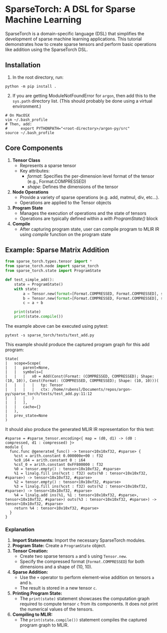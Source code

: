 # SparseTorch: A DSL for Sparse Machine Learning
SparseTorch is a domain-specific language (DSL) that simplifies the development of sparse machine learning applications. This tutorial demonstrates how to create sparse tensors and perform basic operations like addition using the SparseTorch DSL.
## Installation
1. In the root directory, run:
```shell
python -m pip install .
```
2. If you are getting ModuleNotFoundError for `argon`, then add this to the `sys.path` directory list. (This should probably be done using a virtual environment.)

```shell
# On MacOSX
vim ~/.bash_profile
# Then, add: 
#      export PYTHONPATH="<root-directory>/argon-py/src"
source ~/.bash_profile
```

## Core Components
1. **Tensor Class** 
	* Represents a sparse tensor
	* Key attributes:
		* *format*: Specifies the per-dimension level format of the tensor (e.g., Format.COMPRESSED)
		* *shape*: Defines the dimensions of the tensor
2. **Node Operations**
	* Provide a variety of sparse operations (e.g. add, matmul, div, etc...).
	* Operations are applied to the Tensor objects
3. **Program State**
	* Manages the execution of operations and the state of tensors
	* Operations are typically defined within a *with ProgramState()* block
4. **Compile**
	* After capturing program state, user can compile program to MLIR IR using *compile* function on the program state

## Example: Sparse Matrix Addition
```python
from sparse_torch.types.tensor import * 
from sparse_torch.node import sparse_torch 
from sparse_torch.state import ProgramState 

def test_simple_add():
	state = ProgramState() 
	with state: 
		a = Tensor.new(format=[Format.COMPRESSED, Format.COMPRESSED], shape=(10, 10)) 
		b = Tensor.new(format=[Format.COMPRESSED, Format.COMPRESSED], shape=(10, 10)) 
		c = a + b 

	print(state)
	print(state.compile())
```
The example above can be executed using pytest:
```
pytest -s sparse_torch/tests/test_add.py
```
This example should produce the captured program graph for this add program:
```
State( 
|   scope=Scope( 
|   |   parent=None, 
|   |   symbols=[
|   |   |   x0 = Add(Const(Format: (COMPRESSED, COMPRESSED); Shape: (10, 10)), Const(Format: (COMPRESSED, COMPRESSED); Shape: (10, 10)))( 
|   |   |   |   tp: Tensor 
|   |   |   |   ctx: /home/rubensl/Documents/repos/argon-py/sparse_torch/tests/test_add.py:11:12 
|   |   |   )
|   |   ], 
|   |   cache={} 
|   ), 
|   prev_state=None 
)
```
It should also produce the generated MLIR IR representation for this test:
```
#sparse = #sparse_tensor.encoding<{ map = (d0, d1) -> (d0 : compressed, d1 : compressed) }>
module {
  func.func @generated_func() -> tensor<10x10xf32, #sparse> {
    %cst = arith.constant 0.000000e+00 : f32
    %c0_i64 = arith.constant 0 : i64
    %cst_0 = arith.constant 0xFF800000 : f32
    %0 = tensor.empty() : tensor<10x10xf32, #sparse>
    %1 = linalg.fill ins(%cst : f32) outs(%0 : tensor<10x10xf32, #sparse>) -> tensor<10x10xf32, #sparse>
    %2 = tensor.empty() : tensor<10x10xf32, #sparse>
    %3 = linalg.fill ins(%cst : f32) outs(%2 : tensor<10x10xf32, #sparse>) -> tensor<10x10xf32, #sparse>
    %4 = linalg.add ins(%1, %1 : tensor<10x10xf32, #sparse>, tensor<10x10xf32, #sparse>) outs(%3 : tensor<10x10xf32, #sparse>) -> tensor<10x10xf32, #sparse>
    return %4 : tensor<10x10xf32, #sparse>
  }
}
```
### Explanation
1.  **Import Statements:** Import the necessary SparseTorch modules.
2.  **Program State:** Create a `ProgramState` object.
3.  **Tensor Creation:**
    -   Create two sparse tensors `a` and `b` using `Tensor.new`.
    -   Specify the compressed format (`Format.COMPRESSED`) for both dimensions and a shape of (10, 10).
4.  **Sparse Addition:**
    -   Use the `+` operator to perform element-wise addition on tensors `a` and `b`.
    -   The result is stored in a new tensor `c`.
5.  **Printing Program State:**
    -   The `print(state)` statement showcases the computation graph required to compute tensor `c` from its components. It does not print the numerical values of the tensors.
 6.  **Compiling to MLIR:**
	 * The `print(state.compile())` statement compiles the captured program graph to MLIR.
